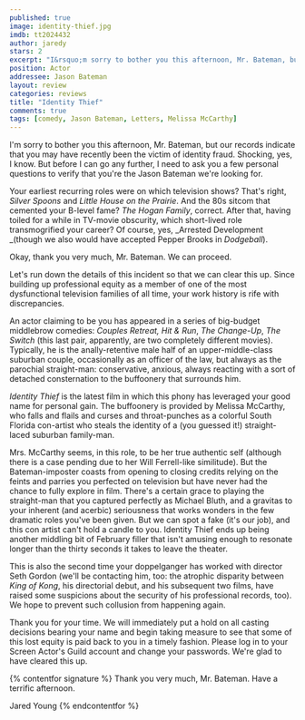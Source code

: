 ```yaml
---
published: true
image: identity-thief.jpg
imdb: tt2024432
author: jaredy
stars: 2
excerpt: "I&rsquo;m sorry to bother you this afternoon, Mr. Bateman, but our records indicate that you may have recently been the victim of identity fraud. Shocking, yes, I know. But before I can go any further, I need to ask you a few personal questions to verify that you&rsquo;re the Jason Bateman we&rsquo;re looking for."
position: Actor
addressee: Jason Bateman
layout: review
categories: reviews
title: "Identity Thief"
comments: true
tags: [comedy, Jason Bateman, Letters, Melissa McCarthy]
---
```

I'm sorry to bother you this afternoon, Mr. Bateman, but our records indicate that you may have recently been the victim of identity fraud. Shocking, yes, I know. But before I can go any further, I need to ask you a few personal questions to verify that you're the Jason Bateman we're looking for. 

Your earliest recurring roles were on which television shows? That's right, _Silver Spoons_ and _Little House on the Prairie_. And the 80s sitcom that cemented your B-level fame? _The Hogan Family_, correct. After that, having toiled for a while in TV-movie obscurity, which short-lived role transmogrified your career? Of course, yes, _Arrested Development _(though we also would have accepted Pepper Brooks in _Dodgeball_).

Okay, thank you very much, Mr. Bateman. We can proceed. 

Let's run down the details of this incident so that we can clear this up.  Since building up professional equity as a member of one of the most dysfunctional television families of all time, your work history is rife with discrepancies. 

An actor claiming to be you has appeared in a series of big-budget middlebrow comedies: _Couples Retreat, Hit & Run_, _The Change-Up_, _The Switch_ (this last pair, apparently, are two completely different movies). Typically, he is the anally-retentive male half of an upper-middle-class suburban couple, occasionally as an officer of the law, but always as the parochial straight-man: conservative, anxious, always reacting with a sort of detached consternation to the buffoonery that surrounds him. 

_Identity Thief_ is the latest film in which this phony has leveraged your good name for personal gain. The buffoonery is provided by Melissa McCarthy, who falls and flails and curses and throat-punches as a colorful South Florida con-artist who steals the identity of a (you guessed it!) straight-laced suburban family-man.

Mrs. McCarthy seems, in this role, to be her true authentic self (although there is a case pending due to her Will Ferrell-like similitude). But the Bateman-imposter coasts from opening to closing credits relying on the feints and parries you perfected on television but have never had the chance to fully explore in film. There's a certain grace to playing the straight-man that you captured perfectly as Michael Bluth, and a gravitas to your inherent (and acerbic) seriousness that works wonders in the few dramatic roles you've been given. But we can spot a fake (it's our job), and this con artist can't hold a candle to you. Identity Thief ends up being another middling bit of February filler that isn't amusing enough to resonate longer than the thirty seconds it takes to leave the theater.   

This is also the second time your doppelganger has worked with director Seth Gordon (we'll be contacting him, too: the atrophic disparity between _King of Kong_, his directorial debut, and his subsequent two films, have raised some suspicions about the security of his professional records, too). We hope to prevent such collusion from happening again. 

Thank you for your time. We will immediately put a hold on all casting decisions bearing your name and begin taking measure to see that some of this lost equity is paid back to you in a timely fashion. Please log in to your Screen Actor's Guild account and change your passwords. We're glad to have cleared this up.

{% contentfor signature %}
Thank you very much, Mr. Bateman. Have a terrific afternoon.

Jared Young
{% endcontentfor %}